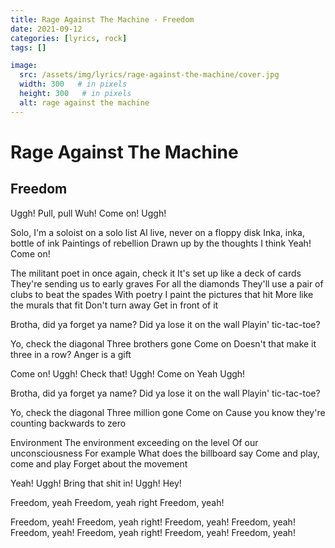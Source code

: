 ```yaml
---
title: Rage Against The Machine - Freedom
date: 2021-09-12
categories: [lyrics, rock]
tags: []

image:
  src: /assets/img/lyrics/rage-against-the-machine/cover.jpg
  width: 300   # in pixels
  height: 300   # in pixels
  alt: rage against the machine
---
```

# Rage Against The Machine
## Freedom

Uggh!
Pull, pull
Wuh!
Come on!
Uggh!

Solo, I'm a soloist on a solo list
Al live, never on a floppy disk
Inka, inka, bottle of ink
Paintings of rebellion
Drawn up by the thoughts I think
Yeah!
Come on!

The militant poet in once again, check it
It's set up like a deck of cards
They're sending us to early graves
For all the diamonds
They'll use a pair of clubs to beat the spades
With poetry I paint the pictures that hit
More like the murals that fit
Don't turn away
Get in front of it

Brotha, did ya forget ya name?
Did ya lose it on the wall
Playin' tic-tac-toe?

Yo, check the diagonal
Three brothers gone
Come on
Doesn't that make it three in a row?
Anger is a gift

Come on!
Uggh!
Check that!
Uggh!
Come on
Yeah
Uggh!

Brotha, did ya forget ya name?
Did ya lose it on the wall
Playin' tic-tac-toe?

Yo, check the diagonal
Three million gone
Come on
Cause you know they're counting backwards to zero

Environment
The environment exceeding on the level
Of our unconsciousness
For example
What does the billboard say
Come and play, come and play
Forget about the movement

Yeah! Uggh!
Bring that shit in!
Uggh! Hey!

Freedom, yeah
Freedom, yeah right
Freedom, yeah!

Freedom, yeah!
Freedom, yeah right!
Freedom, yeah!
Freedom, yeah!
Freedom, yeah!
Freedom, yeah right!
Freedom, yeah!
Freedom, yeah!
